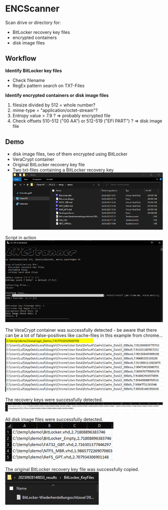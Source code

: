 # ENCScanner
Scan drive or directory for:
- BitLocker recovery key files
- encrypted containers
- disk image files


## Workflow
**Identify BitLocker key files**
- Check filename
- RegEx pattern search on TXT-Files

**Identify encrypted containers or disk image files**
1) filesize divided by 512 = whole number?
2) mime-type = "application/octet-stream"?
3) Entropy value > 7.9 ?
=> probably encrypted file
4) Check offsets 510-512 ("00 AA") or 512-519 ("EFI PART") ?
=> disk image file

## Demo
- disk image files, two of them encrypted using BitLocker
- VeraCrypt container
- Original BitLocker recovery key file
- Two txt-files containing a BitLocker recovery key
![](/Demo/01.png?raw=true)

Script in action
![](/Demo/02.png?raw=true")

The VeraCrypt container was successfully detected - be aware that there can be a lot of false-positives like cache-files in this example from chrome...<br>
![](/Demo/04.png?raw=true")

The recovery keys were successfully detected.<br>
![](/Demo/05.png?raw=true")

All disk image files were successfully detected.<br>
![](/Demo/06.png?raw=true")

The original BitLocker recovery key file was successfully copied.<br>
![](/Demo/07.png?raw=true")

